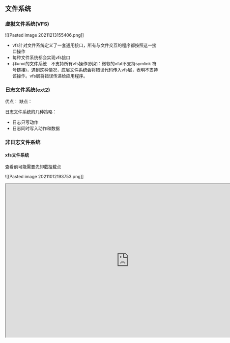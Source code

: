 ## 文件系统
### 虚拟文件系统(VFS)
![[Pasted image 20211213155406.png]]

- vfs针对文件系统定义了一套通用接口，所有与文件交互的程序都按照这一接口操作
- 每种文件系统都会实现vfs接口
- 非unxi的文件系统　不支持所有vfs操作(例如：微软的vfat不支持symlink 符号链接)，遇到这种情况，底层文件系统会将错误代码传入vfs层，表明不支持该操作。vfs层将错误传递给应用程序。


### 日志文件系统(ext2)
优点：
缺点：

日志文件系统的几种策略：
- 日志只写动作
- 日志同时写入动作和数据



### 非日志文件系统



#### xfs文件系统
查看前可能需要先卸载挂载点

![[Pasted image 20211012193753.png]]


<iframe 
 height=500
 width=800  
src="https://blog.csdn.net/weixin_31869917/article/details/116732619"　
>
</iframe>

